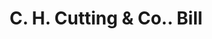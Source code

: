 ---
doi: 10.7916/D8ZP5J6T
date_other: '1890'
date_other_textual: 1890-1899
form: printed ephemera
genre:
- Invoices
name:
- C. H. Cutting & Co.
object_in_context_url: https://biggert.cul.columbia.edu/items/view/ave_biggert_00494
subject_hierarchical_geographic:
- North Adams, Massachusetts, United States
subject_name:
- C. H. Cutting & Co.
title: C. H. Cutting & Co.. Bill
sort_title: C. H. Cutting & Co.. Bill
call_number: ave_biggert_00494
coordinates:
- 42.7,-73.11666666666666
pid: ave_biggert_00494
identifiers: ave_biggert_00494
permalink: /biggert/ave_biggert_00494/
layout: iiif-image-page
---